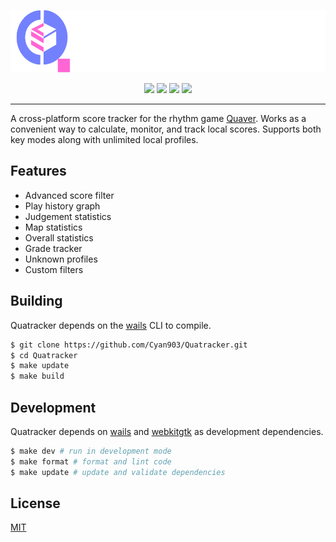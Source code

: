 <p align="center">
    <picture>
        <source media="(prefers-color-scheme: dark)" srcset="/assets/logo/docs/logo-dark.svg" />
        <source media="(prefers-color-scheme: light)" srcset="/assets/logo/docs/logo-light.svg" />
        <img height="100" src="/assets/logo/logo-1.svg" />
    </picture>
</p>

<p align="center">
    <img src="https://img.shields.io/github/go-mod/go-version/cyan903/quatracker?style=for-the-badge" />
    <img src="https://goreportcard.com/badge/github.com/cyan903/quatracker?style=for-the-badge" />
    <img src="https://img.shields.io/github/package-json/v/cyan903/quatracker?filename=frontend%2Fpackage.json&style=for-the-badge" />
    <img src="https://img.shields.io/github/license/cyan903/quatracker?style=for-the-badge" />
</p>

<hr />

A cross-platform score tracker for the rhythm game [Quaver](https://quavergame.com/). Works as a convenient way to calculate, monitor, and track local scores. Supports both key modes along with unlimited local profiles.

## Features

- Advanced score filter
- Play history graph
- Judgement statistics
- Map statistics
- Overall statistics
- Grade tracker
- Unknown profiles
- Custom filters

## Building

Quatracker depends on the [wails](https://wails.io/docs/reference/cli/) CLI to compile.

```sh
$ git clone https://github.com/Cyan903/Quatracker.git
$ cd Quatracker
$ make update
$ make build
```

## Development

Quatracker depends on [wails](https://wails.io/) and [webkitgtk](https://webkitgtk.org/) as development dependencies.

```sh
$ make dev # run in development mode
$ make format # format and lint code
$ make update # update and validate dependencies
```

## License

[MIT](LICENSE)
